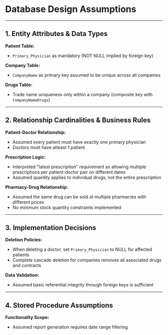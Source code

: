 # **Database Design Assumptions**

---

## **1. Entity Attributes & Data Types** 

**Patient Table:**  
- `Primary_Physician` as mandatory (NOT NULL implied by foreign key) 

**Company Table:**
- `CompanyName` as primary key assumed to be unique across all companies  

**Drugs Table:**
- Trade name uniqueness only within a company (composite key with `CompanyNameDrugs`)  

---

## **2. Relationship Cardinalities & Business Rules**

**Patient-Doctor Relationship:**
- Assumed every patient must have exactly one primary physician 
- Doctors must have atleast 1 patient

**Prescription Logic:**
- Interpreted "latest prescription" requirement as allowing multiple prescriptions per patient-doctor pair on different dates 
- Assumed quantity applies to individual drugs, not the entire prescription

**Pharmacy-Drug Relationship:**
- Assumed the same drug can be sold at multiple pharmacies with different prices 
- No minimum stock quantity constraints implemented  

---

## **3. Implementation Decisions** 

**Deletion Policies:** 
- When deleting a doctor, set `Primary_Physician` to NULL for affected patients 
- Complete cascade deletion for companies removes all associated drugs and contracts 

**Data Validation:**
- Assumed basic referential integrity through foreign keys is sufficient  

---

## **4. Stored Procedure Assumptions**

**Functionality Scope:** 
- Assumed report generation requires date range filtering 
